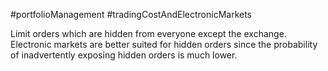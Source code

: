 #portfolioManagement #tradingCostAndElectronicMarkets 

Limit orders which are hidden from everyone except the exchange. 
Electronic markets are better suited for hidden orders since the probability of inadvertently exposing hidden orders is much lower. 